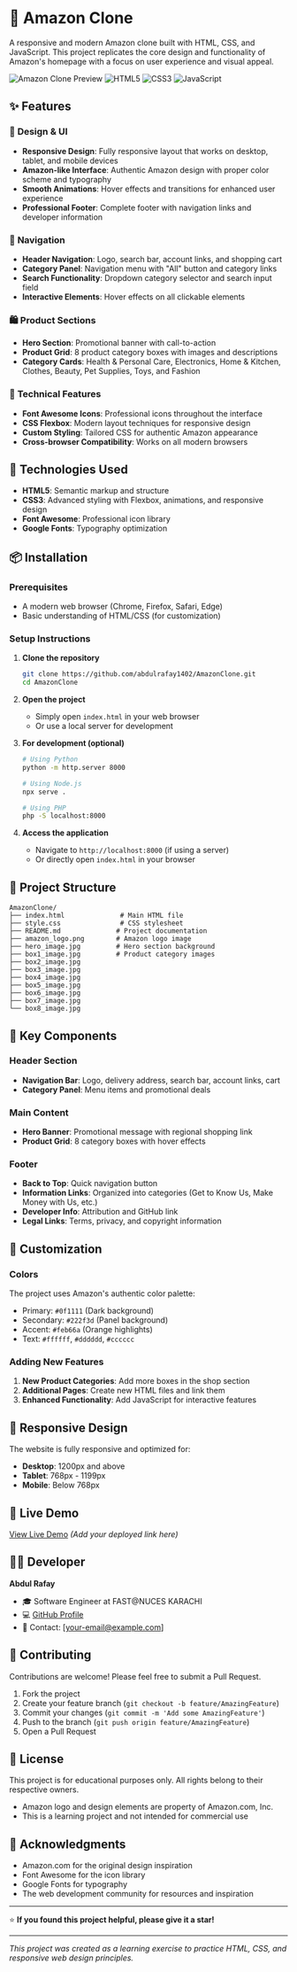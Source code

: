 # 🛒 Amazon Clone

A responsive and modern Amazon clone built with HTML, CSS, and JavaScript. This project replicates the core design and functionality of Amazon's homepage with a focus on user experience and visual appeal.

![Amazon Clone Preview](https://img.shields.io/badge/Status-Complete-brightgreen)
![HTML5](https://img.shields.io/badge/HTML5-E34F26?style=for-the-badge&logo=html5&logoColor=white)
![CSS3](https://img.shields.io/badge/CSS3-1572B6?style=for-the-badge&logo=css3&logoColor=white)
![JavaScript](https://img.shields.io/badge/JavaScript-F7DF1E?style=for-the-badge&logo=javascript&logoColor=black)

## ✨ Features

### 🎨 **Design & UI**
- **Responsive Design**: Fully responsive layout that works on desktop, tablet, and mobile devices
- **Amazon-like Interface**: Authentic Amazon design with proper color scheme and typography
- **Smooth Animations**: Hover effects and transitions for enhanced user experience
- **Professional Footer**: Complete footer with navigation links and developer information

### 🧭 **Navigation**
- **Header Navigation**: Logo, search bar, account links, and shopping cart
- **Category Panel**: Navigation menu with "All" button and category links
- **Search Functionality**: Dropdown category selector and search input field
- **Interactive Elements**: Hover effects on all clickable elements

### 🛍️ **Product Sections**
- **Hero Section**: Promotional banner with call-to-action
- **Product Grid**: 8 product category boxes with images and descriptions
- **Category Cards**: Health & Personal Care, Electronics, Home & Kitchen, Clothes, Beauty, Pet Supplies, Toys, and Fashion

### 🔧 **Technical Features**
- **Font Awesome Icons**: Professional icons throughout the interface
- **CSS Flexbox**: Modern layout techniques for responsive design
- **Custom Styling**: Tailored CSS for authentic Amazon appearance
- **Cross-browser Compatibility**: Works on all modern browsers

## 🚀 Technologies Used

- **HTML5**: Semantic markup and structure
- **CSS3**: Advanced styling with Flexbox, animations, and responsive design
- **Font Awesome**: Professional icon library
- **Google Fonts**: Typography optimization

## 📦 Installation

### Prerequisites
- A modern web browser (Chrome, Firefox, Safari, Edge)
- Basic understanding of HTML/CSS (for customization)

### Setup Instructions

1. **Clone the repository**
   ```bash
   git clone https://github.com/abdulrafay1402/AmazonClone.git
   cd AmazonClone
   ```

2. **Open the project**
   - Simply open `index.html` in your web browser
   - Or use a local server for development

3. **For development (optional)**
   ```bash
   # Using Python
   python -m http.server 8000
   
   # Using Node.js
   npx serve .
   
   # Using PHP
   php -S localhost:8000
   ```

4. **Access the application**
   - Navigate to `http://localhost:8000` (if using a server)
   - Or directly open `index.html` in your browser

## 📁 Project Structure

```
AmazonClone/
├── index.html              # Main HTML file
├── style.css               # CSS stylesheet
├── README.md              # Project documentation
├── amazon_logo.png        # Amazon logo image
├── hero_image.jpg         # Hero section background
├── box1_image.jpg         # Product category images
├── box2_image.jpg
├── box3_image.jpg
├── box4_image.jpg
├── box5_image.jpg
├── box6_image.jpg
├── box7_image.jpg
└── box8_image.jpg
```

## 🎯 Key Components

### Header Section
- **Navigation Bar**: Logo, delivery address, search bar, account links, cart
- **Category Panel**: Menu items and promotional deals

### Main Content
- **Hero Banner**: Promotional message with regional shopping link
- **Product Grid**: 8 category boxes with hover effects

### Footer
- **Back to Top**: Quick navigation button
- **Information Links**: Organized into categories (Get to Know Us, Make Money with Us, etc.)
- **Developer Info**: Attribution and GitHub link
- **Legal Links**: Terms, privacy, and copyright information

## 🎨 Customization

### Colors
The project uses Amazon's authentic color palette:
- Primary: `#0f1111` (Dark background)
- Secondary: `#222f3d` (Panel background)
- Accent: `#feb66a` (Orange highlights)
- Text: `#ffffff`, `#dddddd`, `#cccccc`

### Adding New Features
1. **New Product Categories**: Add more boxes in the shop section
2. **Additional Pages**: Create new HTML files and link them
3. **Enhanced Functionality**: Add JavaScript for interactive features

## 📱 Responsive Design

The website is fully responsive and optimized for:
- **Desktop**: 1200px and above
- **Tablet**: 768px - 1199px
- **Mobile**: Below 768px

## 🔗 Live Demo

[View Live Demo](https://your-demo-link.com) *(Add your deployed link here)*

## 👨‍💻 Developer

**Abdul Rafay**
- 🎓 Software Engineer at FAST@NUCES KARACHI
- 💻 [GitHub Profile](https://github.com/abdulrafay1402)
- 📧 Contact: [your-email@example.com]

## 🤝 Contributing

Contributions are welcome! Please feel free to submit a Pull Request.

1. Fork the project
2. Create your feature branch (`git checkout -b feature/AmazingFeature`)
3. Commit your changes (`git commit -m 'Add some AmazingFeature'`)
4. Push to the branch (`git push origin feature/AmazingFeature`)
5. Open a Pull Request

## 📄 License

This project is for educational purposes only. All rights belong to their respective owners.

- Amazon logo and design elements are property of Amazon.com, Inc.
- This is a learning project and not intended for commercial use

## 🙏 Acknowledgments

- Amazon.com for the original design inspiration
- Font Awesome for the icon library
- Google Fonts for typography
- The web development community for resources and inspiration

---

⭐ **If you found this project helpful, please give it a star!**

---

*This project was created as a learning exercise to practice HTML, CSS, and responsive web design principles.* 